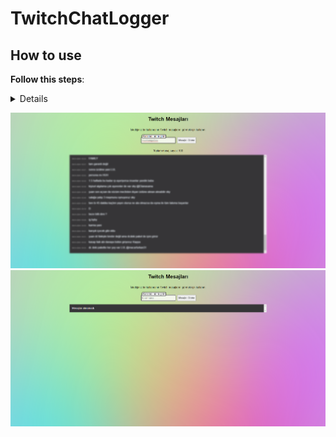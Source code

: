 # TwitchChatLogger


## How to use

**Follow this steps**: 
<details>
#Open bot.js
##DD username, password(TOKEN), channels(if you want more channel: 'channel1', 'channel2')
#Open Terminal
##Install express and node server.js
#Open Second terminal
##node bot.js
</details>

![Alt Text](ss.png)
![Alt Text](ss2.png)